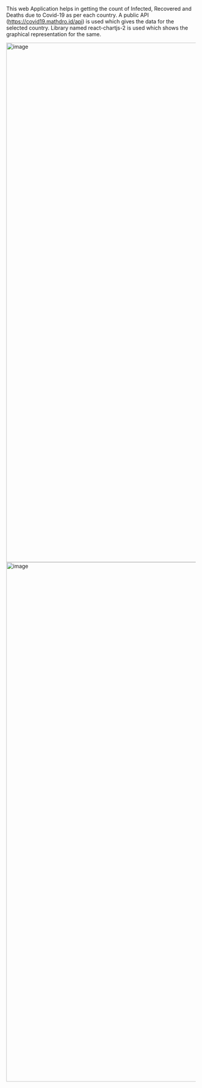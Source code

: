 This web Application helps in getting the count of Infected, Recovered and Deaths due to Covid-19 as per each country.
A public API (https://covid19.mathdro.id/api) is used which gives the data for the selected country.
Library named react-chartjs-2 is used which shows the graphical representation for the same.

<img width="1382" alt="image" src="https://user-images.githubusercontent.com/60542567/166404635-57b485fc-a83c-44ed-9c69-3c6a0a39f857.png">

<img width="1382" alt="image" src="https://user-images.githubusercontent.com/60542567/166404662-0a15e5ca-8b89-4dbd-af10-f2790996a247.png">

